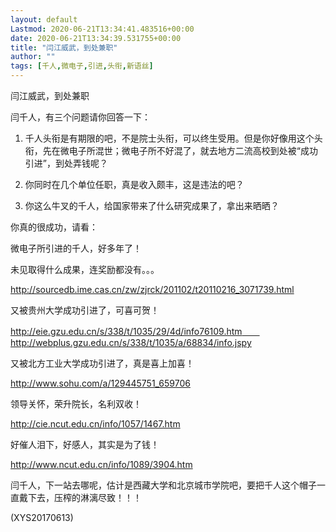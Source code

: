 ```yaml
---
layout: default
Lastmod: 2020-06-21T13:34:41.483516+00:00
date: 2020-06-21T13:34:39.531755+00:00
title: "闫江威武，到处兼职"
author: ""
tags: [千人,微电子,引进,头衔,新语丝]
---
```


闫江威武，到处兼职

闫千人，有三个问题请你回答一下：

1. 千人头衔是有期限的吧，不是院士头衔，可以终生受用。但是你好像用这个头衔，先在微电子所混世；微电子所不好混了，就去地方二流高校到处被“成功引进”，到处弄钱呢？

2. 你同时在几个单位任职，真是收入颇丰，这是违法的吧？

3. 你这么牛叉的千人，给国家带来了什么研究成果了，拿出来晒晒？

你真的很成功，请看：

微电子所引进的千人，好多年了！

未见取得什么成果，连奖励都没有。。。

http://sourcedb.ime.cas.cn/zw/zjrck/201102/t20110216_3071739.html

又被贵州大学成功引进了，可喜可贺！

http://eie.gzu.edu.cn/s/338/t/1035/29/4d/info76109.htm　　http://webplus.gzu.edu.cn/s/338/t/1035/a/68834/info.jspy

又被北方工业大学成功引进了，真是喜上加喜！

http://www.sohu.com/a/129445751_659706

领导关怀，荣升院长，名利双收！

http://cie.ncut.edu.cn/info/1057/1467.htm

好催人泪下，好感人，其实是为了钱！

http://www.ncut.edu.cn/info/1089/3904.htm

闫千人，下一站去哪呢，估计是西藏大学和北京城市学院吧，要把千人这个帽子一直戴下去，压榨的淋漓尽致！！！

(XYS20170613)

